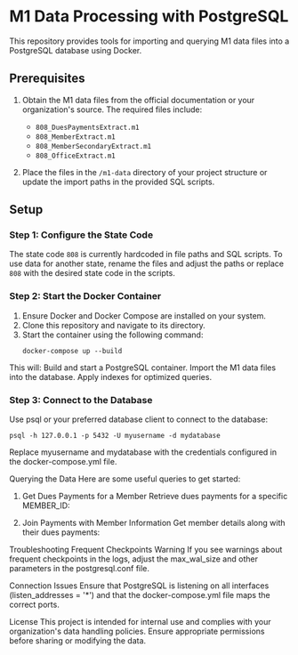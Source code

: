 # M1 Data Processing with PostgreSQL

This repository provides tools for importing and querying M1 data files into a PostgreSQL database using Docker.

## Prerequisites

1. Obtain the M1 data files from the official documentation or your organization's source. The required files include:
   - `808_DuesPaymentsExtract.m1`
   - `808_MemberExtract.m1`
   - `808_MemberSecondaryExtract.m1`
   - `808_OfficeExtract.m1`

2. Place the files in the `/m1-data` directory of your project structure or update the import paths in the provided SQL scripts.

## Setup

### Step 1: Configure the State Code
The state code `808` is currently hardcoded in file paths and SQL scripts. To use data for another state, rename the files and adjust the paths or replace `808` with the desired state code in the scripts.

### Step 2: Start the Docker Container
1. Ensure Docker and Docker Compose are installed on your system.
2. Clone this repository and navigate to its directory.
3. Start the container using the following command:
   ```console
   docker-compose up --build
    ```

This will:
Build and start a PostgreSQL container.
Import the M1 data files into the database.
Apply indexes for optimized queries.

### Step 3: Connect to the Database
Use psql or your preferred database client to connect to the database:
   ```console
   psql -h 127.0.0.1 -p 5432 -U myusername -d mydatabase
   ```

Replace myusername and mydatabase with the credentials configured in the docker-compose.yml file.

Querying the Data
Here are some useful queries to get started:

1. Get Dues Payments for a Member
Retrieve dues payments for a specific MEMBER_ID:

2. Join Payments with Member Information
Get member details along with their dues payments:


Troubleshooting
Frequent Checkpoints Warning
If you see warnings about frequent checkpoints in the logs, adjust the max_wal_size and other parameters in the postgresql.conf file.

Connection Issues
Ensure that PostgreSQL is listening on all interfaces (listen_addresses = '*') and that the docker-compose.yml file maps the correct ports.

License
This project is intended for internal use and complies with your organization's data handling policies. Ensure appropriate permissions before sharing or modifying the data.